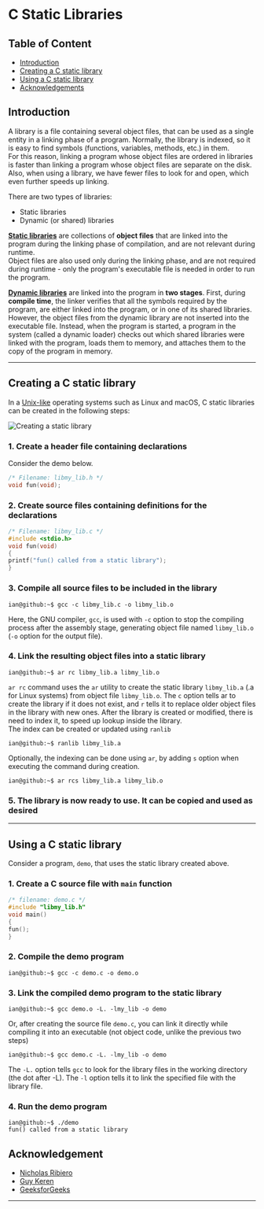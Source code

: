 # C Static Libraries

## Table of Content

* [Introduction](#introduction)
* [Creating a C static library](#creating-a-c-static-library)
* [Using a C static library](#using-a-c-static-library)
* [Acknowledgements](#acknowledgement)

## Introduction

A library is a file containing several object files, that can be used as a single entity in a linking phase of a program. Normally, the library is indexed, so it is easy to find symbols (functions, variables, methods, etc.) in them.\
For this reason, linking a program whose object files are ordered in libraries is faster than linking a program whose object files are separate on the disk. Also, when using a library, we have fewer files to look for and open, which even further speeds up linking.

There are two types of libraries:

* Static libraries
* Dynamic (or shared) libraries

 [**Static libraries**](https://en.wikipedia.org/wiki/Static_library "Static library") are collections of **object files** that are linked into the program during the linking phase of compilation, and are not relevant during runtime.\
 Object files are also used only during the linking phase, and are not required during runtime - only the program's executable file is needed in order to run the program.

[**Dynamic libraries**](https://en.wikipedia.org/wiki/Shared_library "Shared library") are linked into the program in **two stages**. First, during **compile time**, the linker verifies that all the symbols required by the program, are either linked into the program, or in one of its shared libraries.\
However, the object files from the dynamic library are not inserted into the executable file. Instead, when the program is started, a program in the system (called a dynamic loader) checks out which shared libraries were linked with the program, loads them to memory, and attaches them to the copy of the program in memory.
__________________________

## Creating a C static library

In a [Unix-like](https://en.wikipedia.org/wiki/Unix-like) operating systems such as Linux and macOS, C static libraries can be created in the following steps:

![Creating a static library](https://media-exp1.licdn.com/dms/image/C4E12AQEs4ns-bpr-Bg/article-inline_image-shrink_1000_1488/0/1602441957708?e=1669852800&v=beta&t=1PzgQ1WdDdeMbQJZcJziYkyQI2Bscs-AnB1vJWHCpM0)

### 1. Create a header file containing declarations

Consider the demo below.

```C
/* Filename: libmy_lib.h */
void fun(void);
```

### 2. Create source files containing definitions for the declarations

```C
/* Filename: libmy_lib.c */
#include <stdio.h>
void fun(void)
{
printf("fun() called from a static library");
}
```

### 3. Compile all source files to be included in the library

```console
ian@github:~$ gcc -c libmy_lib.c -o libmy_lib.o
```

Here, the GNU compiler, `gcc`, is used with `-c` option to stop the compiling process after the assembly stage, generating object file named `libmy_lib.o` (`-o` option for the output file).

### 4. Link the resulting object files into a static library

```console
ian@github:~$ ar rc libmy_lib.a libmy_lib.o
```

`ar rc` command uses the `ar` utility to create the static library `libmy_lib.a` (.a for Linux systems) from object file `libmy_lib.o`.
The `c` option tells ar to create the library if it does not exist, and `r` tells it to replace older object files in the library with new ones.
After the library is created or modified, there is need to index it, to speed up lookup inside the library.\
The index can be created or updated using `ranlib`

```console
ian@github:~$ ranlib libmy_lib.a
```

Optionally, the indexing can be done using `ar`, by adding `s` option when executing the command during creation.

```console
ian@github:~$ ar rcs libmy_lib.a libmy_lib.o
```

### 5. The library is now ready to use. It can be copied and used as desired

__________________________

## Using a C static library

Consider a program, `demo`, that uses the static library created above.

### 1. Create a C source file with `main` function

```C
/* filename: demo.c */
#include "libmy_lib.h"
void main()
{
fun();
}
```

### 2. Compile the demo program

```console
ian@github:~$ gcc -c demo.c -o demo.o
```

### 3. Link the compiled demo program to the static library

```console
ian@github:~$ gcc demo.o -L. -lmy_lib -o demo
```

Or, after creating the source file `demo.c`, you can link it directly while compiling it into an executable (not object code, unlike the previous two steps)

```console
ian@github:~$ gcc demo.c -L. -lmy_lib -o demo
```

The `-L.` option tells `gcc` to look for the library files in the working directory (the dot after -L).
The `-l` option tells it to link the specified file with the library file.

### 4. Run the demo program

```console
ian@github:~$ ./demo
fun() called from a static library
```

## Acknowledgement

* [Nicholas Ribiero](https://www.linkedin.com/pulse/c-static-library-nicolas-ribeiro "C Static Library via LinkedIn")
* [Guy Keren](https://docencia.ac.upc.edu/FIB/USO/Bibliografia/unix-c-libraries.html)
* [GeeksforGeeks](https://www.geeksforgeeks.org/static-vs-dynamic-libraries/)

__________________________

